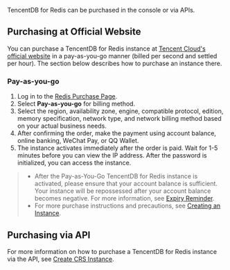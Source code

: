 TencentDB for Redis can be purchased in the console or via APIs.

## Purchasing at Official Website
You can purchase a TencentDB for Redis instance at [Tencent Cloud's official website](https://buy.cloud.tencent.com/redis) in a pay-as-you-go manner (billed per second and settled per hour). The section below describes how to purchase an instance there.



### Pay-as-you-go

1. Log in to the [Redis Purchase Page](https://buy.cloud.tencent.com/redis).
2. Select **Pay-as-you-go** for billing method.
3. Select the region, availability zone, engine, compatible protocol, edition, memory specification, network type, and network billing method based on your actual business needs.
4. After confirming the order, make the payment using account balance, online banking, WeChat Pay, or QQ Wallet.
5. The instance activates immediately after the order is paid. Wait for 1-5 minutes before you can view the IP address. After the password is initialized, you can access the instance.

>
>- After the Pay-as-You-Go TencentDB for Redis instance is activated, please ensure that your account balance is sufficient. Your instance will be repossessed after your account balance becomes negative.
> For more information, see [Expiry Reminder](http://intl.cloud.tencent.com/document/product/236/5159).
>- For more purchase instructions and precautions, see [Creating an Instance](https://intl.cloud.tencent.com/document/product/239/7033).

## Purchasing via API
For more information on how to purchase a TencentDB for Redis instance via the API, see [Create CRS Instance](https://intl.cloud.tencent.com/document/product/239/32069).

